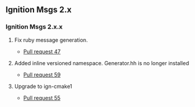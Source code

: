 ## Ignition Msgs 2.x

### Ignition Msgs 2.x.x

1. Fix ruby message generation.
    * [Pull request 47](https://bitbucket.org/ignitionrobotics/ign-msgs/pull-request/47)

1. Added inline versioned namespace. Generator.hh is no longer installed
    * [Pull request 59](https://bitbucket.org/ignitionrobotics/ign-msgs/pull-request/59)

1. Upgrade to ign-cmake1
    * [Pull request 55](https://bitbucket.org/ignitionrobotics/ign-msgs/pull-request/55)
